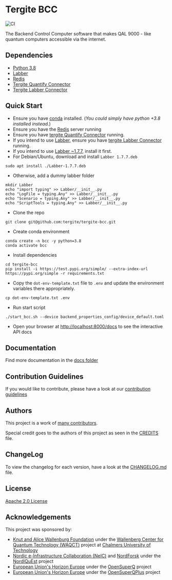 # Tergite BCC

![CI](https://github.com/tergite/tergite-bcc/actions/workflows/ci.yml/badge.svg)

The Backend Control Computer software that makes QAL 9000 - like quantum computers accessible via the internet.

## Dependencies

- [Python 3.8](https://www.python.org/)
- [Labber](https://www.keysight.com/us/en/products/software/application-sw/labber-software.html)
- [Redis](https://redis.io/)
- [Tergite Quantify Connector](https://github.com/tergite/tergite-quantify-connector)
- [Tergite Labber Connector](https://github.com/tergite/tergite-labber-connector)

## Quick Start

- Ensure you have [conda](https://docs.anaconda.com/free/miniconda/index.html) installed. 
 (_You could simply have python +3.8 installed instead._)
- Ensure you have the [Redis](https://redis.io/) server running
- Ensure you have [tergite Quantify Connector](https://github.com/tergite/tergite-quantify-connector) running.
- If you intend to use [Labber](https://www.keysight.com/us/en/products/software/application-sw/labber-software.html), 
  ensure you have [tergite Labber Connector](https://github.com/tergite/tergite-labber-connector) running.
- If you intend to use [Labber ~1.7.7](https://www.keysight.com/us/en/products/software/application-sw/labber-software.html), install it first.
- For Debian/Ubuntu, download and install `Labber 1.7.7.deb`

```shell
sudo apt install ./Labber-1.7.7.deb
```

- Otherwise, add a dummy labber folder

```shell
mkdir Labber
echo "import typing" >> Labber/__init__.py
echo "LogFile = typing.Any" >> Labber/__init__.py
echo "Scenario = typing.Any" >> Labber/__init__.py
echo "ScriptTools = typing.Any" >> Labber/__init__.py
```

- Clone the repo

```shell
git clone git@github.com:tergite/tergite-bcc.git
```

- Create conda environment

```shell
conda create -n bcc -y python=3.8
conda activate bcc
```

- Install dependencies

```shell
cd tergite-bcc
pip install -i https://test.pypi.org/simple/ --extra-index-url https://pypi.org/simple -r requirements.txt
```

- Copy the `dot-env-template.txt` file to `.env` and 
  update the environment variables there appropriately.

```shell
cp dot-env-template.txt .env
```

- Run start script

```shell
./start_bcc.sh --device backend_properties_config/device_default.toml
```

- Open your browser at [http://localhost:8000/docs](http://localhost:8000/docs) to see the interactive API docs

## Documentation

Find more documentation in the [docs folder](./docs)

## Contribution Guidelines

If you would like to contribute, please have a look at our
[contribution guidelines](./CONTRIBUTING.md)

## Authors

This project is a work of
[many contributors](https://github.com/tergite/tergite-bcc/graphs/contributors).

Special credit goes to the authors of this project as seen in the [CREDITS](./CREDITS.md) file.

## ChangeLog

To view the changelog for each version, have a look at
the [CHANGELOG.md](./CHANGELOG.md) file.

## License

[Apache 2.0 License](./LICENSE.txt)

## Acknowledgements

This project was sponsored by:

-   [Knut and Alice Wallenburg Foundation](https://kaw.wallenberg.org/en) under the [Wallenberg Center for Quantum Technology (WAQCT)](https://www.chalmers.se/en/centres/wacqt/) project at [Chalmers University of Technology](https://www.chalmers.se)
-   [Nordic e-Infrastructure Collaboration (NeIC)](https://neic.no) and [NordForsk](https://www.nordforsk.org/sv) under the [NordIQuEst](https://neic.no/nordiquest/) project
-   [European Union's Horizon Europe](https://research-and-innovation.ec.europa.eu/funding/funding-opportunities/funding-programmes-and-open-calls/horizon-europe_en) under the [OpenSuperQ](https://cordis.europa.eu/project/id/820363) project
-   [European Union's Horizon Europe](https://research-and-innovation.ec.europa.eu/funding/funding-opportunities/funding-programmes-and-open-calls/horizon-europe_en) under the [OpenSuperQPlus](https://opensuperqplus.eu/) project
